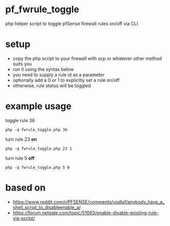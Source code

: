 # pf_fwrule_toggle

php helper script to toggle pfSense firewall rules on/off via CLI

# setup

- copy the php script to your firewall with scp or whatever other method suits you
- run it using the syntax below
- you need to supply a rule id as a parameter
- optionally add a 0 or 1 to explicitly set a rule on/off
- otherwise, rule status will be toggled

# example usage

toggle rule 36
```
php -q fwrule_toggle.php 36
```

turn rule 23 **on**
```
php -q fwrule_toggle.php 23 1
```

turn rule 5 **off**
```
php -q fwrule_toggle.php 5 0
```

# based on

- https://www.reddit.com/r/PFSENSE/comments/usdlaf/anybody_have_a_shell_script_to_disableenable_a/
- https://forum.netgate.com/topic/51063/enable-disable-existing-rule-via-script/
